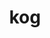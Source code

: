 ---
layout: dictionary_entry
title: kog
parent: Common Words
last_modified_date: 2021-11-05

word: kog
transcriptions:
  - ˈkɔg
translations:
  - "to know"
etymology:
  Shortened from Billzonian `kognise`, from English `recognise`, `cognise`
examples:
  - bzo: "Thu **kog** so?"
    eng: "Do you **know**?"
---